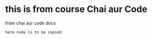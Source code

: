 # this is from course Chai aur Code
 from chai aur code docs 
 ```bash 
 here code is to be copied
 ```